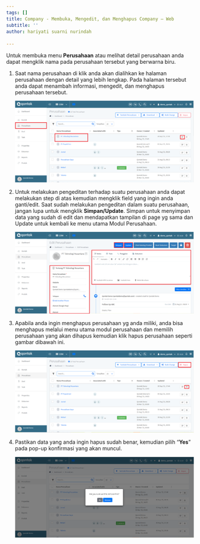 ```yaml
---
tags: []
title: Company - Membuka, Mengedit, dan Menghapus Company – Web
subtitle: ''
author: hariyati suarni nurindah

---
```

Untuk membuka menu **Perusahaan** atau melihat detail perusahaan anda dapat mengklik nama pada perusahaan tersebut yang berwarna biru.

1. Saat nama perusahaan di klik anda akan dialihkan ke halaman perusahaan dengan detail yang lebih lengkap. Pada halaman tersebut anda dapat menambah informasi, mengedit, dan menghapus perusahaan tersebut.

   ![](/uploads/companyedit1.PNG)
2. Untuk melakukan pengeditan terhadap suatu perusahaan anda dapat melakukan step di atas kemudian mengklik field yang ingin anda ganti/edit. Saat sudah melakukan pengeditan dalam suatu perusahaan, jangan lupa untuk mengklik **Simpan/Update**. Simpan untuk menyimpan data yang sudah di edit dan mendapatkan tampilan di page yg sama dan Update untuk kembali ke menu utama Modul Perusahaan.

   ![](/uploads/companyedit2.PNG)
3. Apabila anda ingin menghapus perusahaan yg anda miliki, anda bisa menghapus melalui menu utama modul perusahaan dan memilih perusahaan yang akan dihapus kemudian klik hapus perusahaan seperti gambar dibawah ini.

   ![](/uploads/companyedit3.PNG)
4. Pastikan data yang anda ingin hapus sudah benar, kemudian pilih “**Yes**” pada pop-up konfirmasi yang akan muncul.

   ![](/uploads/companyedit4.PNG)